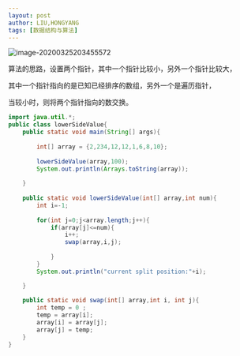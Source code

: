 ```yaml
---
layout: post
author: LIU,HONGYANG
tags: [数据结构与算法]
---
```






![image-20200325203455572](https://tva1.sinaimg.cn/large/00831rSTgy1gd6gbjb8nfj314k080n33.jpg)





算法的思路，设置两个指针，其中一个指针比较小，另外一个指针比较大，

其中一个指针指向的是已知已经排序的数组，另外一个是遍历指针，

当较小时，则将两个指针指向的数交换。



```java
import java.util.*;
public class lowerSideValue{
    public static void main(String[] args){
        
        int[] array = {2,234,12,12,1,6,8,10};
        
        lowerSideValue(array,100);
        System.out.println(Arrays.toString(array));
    
    }
    
    public static void lowerSideValue(int[] array,int num){
        int i=-1;
        
        for(int j=0;j<array.length;j++){
            if(array[j]<=num){
                i++;
                swap(array,i,j);
                
            }
        }
        System.out.println("current split position:"+i);

    }
    
    public static void swap(int[] array,int i, int j){
        int temp = 0 ;
        temp = array[i];
        array[i] = array[j];
        array[j] = temp;
    }
}
```

